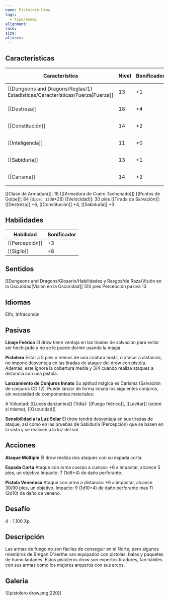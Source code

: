 ```yaml
---
name: Pistolero Drow
tags:
  - type/enemy
alignment: 
race: 
size: 
aliases:
---
```


## Características

| Característica                                                                 | Nivel | Bonificador | Lanzar dado      |
| ------------------------------------------------------------------------------ | ----- | ----------- | ---------------- |
| [[Dungeons and Dragons/Reglas/1) Estadisticas/Características/Fuerza\|Fuerza]] | 13    | +1          | `dice: 1d20 + 0` |
| [[Destreza]]                                                                   | 18    | +4          | `dice: 1d20 + 0` |
| [[Constitución]]                                                               | 14    | +2          | `dice: 1d20 + 0` |
| [[Inteligencia]]                                                               | 11    | +0          | `dice: 1d20 + 0` |
| [[Sabiduría]]                                                                  | 13    | +1          | `dice: 1d20 + 0` |
| [[Carisma]]                                                                    | 14    | +2          | `dice: 1d20 + 0` |

[[Clase de Armadura]]: 18 ([[Armadura de Cuero Tachonado]])
[[Puntos de Golpe]]: 84 (`dice: 13d8`+26)
[[Velocidad]]: 30 pies
[[Tirada de Salvación]]: [[Destreza]] +6, [[Constitución]] +4, [[Sabiduría]] +3

## Habilidades

| Habilidad      | Bonificador |
| -------------- | ----------- |
| [[Percepción]] | +3          |
| [[Sigilo]]     | +8          |

## Sentidos

[[Dungeons and Dragons/Glosario/Habilidades y Rasgos/de Raza/Visión en la Oscuridad|Visión en la Oscuridad]] 120 pies
Percepción pasiva 13

## Idiomas

Elfo, Infracomún

## Pasivas

**Linaje Feérico**
El drow tiene ventaja en las tiradas de salvación para evitar ser hechizado y no se le puede dormir usando la magia.

**Pistolero**
Estar a 5 pies o menos de una criatura hostil, o atacar a distancia, no impone desventaja en las tiradas de ataque del drow con pistola. Además, este ignora la cobertura media y 3/4 cuando realiza ataques a distancia con una pistola.

**Lanzamiento de Conjuros Innato**
Su aptitud mágica es Carisma (Salvación de conjuros CD 12). Puede lanzar de forma innata los siguientes conjuros, sin necesidad de componentes materiales:

A Voluntad: [[Luces danzantes]]
(1/día): [[Fuego feérico]], [[Levitar]] (sobre si mismo), [[Oscuridad]]

**Sensibilidad a la Luz Solar**
El drow tendrá desventaja en sus tiradas de ataque, así como en las pruebas de Sabiduría (Percepción) que se basen en la vista y se realicen a la luz del sol.

## Acciones

**Ataque Múltiple**
El drow realiza dos ataques con su espada corta.

**Espada Corta**
Ataque con arma cuerpo a cuerpo: +6 a impactar, alcance 5 pies, un objetivo
Impacto: 7 (1d6+4) de daño perforante.

**Pistola Venenosa**
Ataque con arma a distancia: +6 a impactar, alcance 30/90 pies, un objetivo.
Impacto: 9 (1d10+4) de daño perforante mas 11 (2d10) de daño de veneno.

## Desafío

4 - 1.100 Xp

## Descripción

Las armas de fuego no son fáciles de conseguir en el Norte, pero algunos miembros de Bregan D'aerthe van equipados con pistolas, balas y paquetes de humo lantanés.
Estos pistoleros drow son expertos tiradores, tan hábiles con sus armas como los mejores arqueros con sus arcos.

## Galería


![[pistolero drow.png|220]]